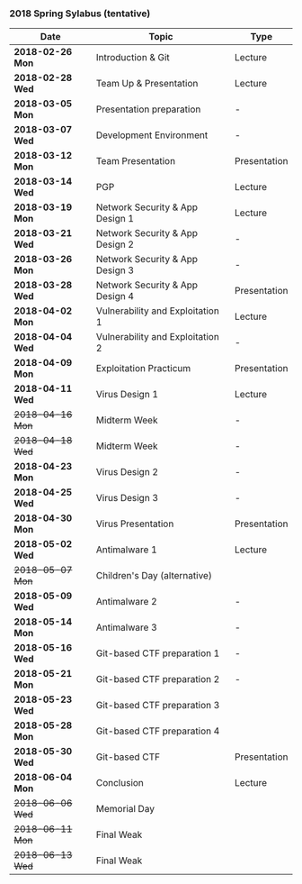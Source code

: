 ### 2018 Spring Sylabus (tentative)

| Date               | Topic                            | Type         |
|--------------------|----------------------------------|--------------|
| **2018-02-26 Mon** | Introduction & Git               | Lecture      |
| **2018-02-28 Wed** | Team Up & Presentation           | Lecture      |
| **2018-03-05 Mon** | Presentation preparation         | -            |
| **2018-03-07 Wed** | Development Environment          | -            |
| **2018-03-12 Mon** | Team Presentation                | Presentation |
| **2018-03-14 Wed** | PGP                              | Lecture      |
| **2018-03-19 Mon** | Network Security & App Design 1  | Lecture      |
| **2018-03-21 Wed** | Network Security & App Design 2  | -            |
| **2018-03-26 Mon** | Network Security & App Design 3  | -            |
| **2018-03-28 Wed** | Network Security & App Design 4  | Presentation |
| **2018-04-02 Mon** | Vulnerability and Exploitation 1 | Lecture      |
| **2018-04-04 Wed** | Vulnerability and Exploitation 2 | -            |
| **2018-04-09 Mon** | Exploitation Practicum           | Presentation |
| **2018-04-11 Wed** | Virus Design 1                   | Lecture      |
| ~~2018-04-16 Mon~~ | Midterm Week                     | -            |
| ~~2018-04-18 Wed~~ | Midterm Week                     | -            |
| **2018-04-23 Mon** | Virus Design 2                   | -            |
| **2018-04-25 Wed** | Virus Design 3                   | -            |
| **2018-04-30 Mon** | Virus Presentation               | Presentation |
| **2018-05-02 Wed** | Antimalware 1                    | Lecture      |
| ~~2018-05-07 Mon~~ | Children's Day (alternative)     |              |
| **2018-05-09 Wed** | Antimalware 2                    | -            |
| **2018-05-14 Mon** | Antimalware 3                    | -            |
| **2018-05-16 Wed** | Git-based CTF preparation 1      | -            |
| **2018-05-21 Mon** | Git-based CTF preparation 2      | -            |
| **2018-05-23 Wed** | Git-based CTF preparation 3      |              |
| **2018-05-28 Mon** | Git-based CTF preparation 4      |              |
| **2018-05-30 Wed** | Git-based CTF                    | Presentation |
| **2018-06-04 Mon** | Conclusion                       | Lecture      |
| ~~2018-06-06 Wed~~ | Memorial Day                     |              |
| ~~2018-06-11 Mon~~ | Final Weak                       |              |
| ~~2018-06-13 Wed~~ | Final Weak                       |              |
